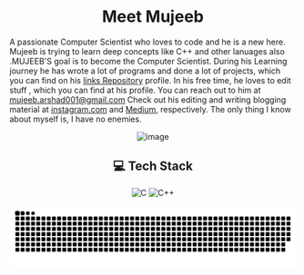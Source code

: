 
<h1 align="center">Meet Mujeeb</h1>

A passionate Computer Scientist who loves to code and he is a new here. Mujeeb is trying to learn deep concepts like C++ and other lanuages also .MUJEEB'S goal is to become the Computer Scientist. During his Learning journey he has wrote a lot of programs and done a lot of projects, which you can find on his [links Repository](https://github.com/mujeebarshad007?tab=repositories) profile. In his free time, he loves to edit stuff , which you can find at his profile. You can reach out to him at mujeeb.arshad001@gmail.com Check out his editing and writing blogging material at [instagram.com](https://www.instagram.com/niko__mp4/) and [Medium](https://medium.com/@mujeeb.arshad001), respectively.
The only thing I know about myself is, I have no enemies.

<p align="center">
  <img src="https://github.com/freekmurze/freekmurze/blob/master/dino.gif" alt="image">
</p>
 <h2 align="center">💻 Tech Stack</h2>

<p align="center">
  
  <img src="https://img.shields.io/badge/c-%2300599C.svg?style=flat&logo=c&logoColor=white" alt="C">
  <img src="https://img.shields.io/badge/c++-%2300599C.svg?style=flat&logo=c%2B%2B&logoColor=white" alt="C++">
  

</p>

![snake gif](https://github.com/mujeebarshad007/mujeebarshad007/blob/output/github-snake-dark.svg)








  

